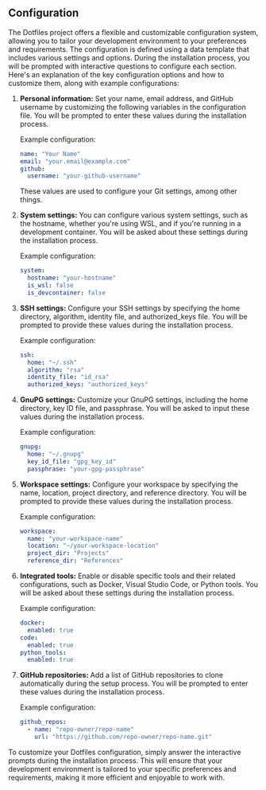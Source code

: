 ## Configuration

The Dotfiles project offers a flexible and customizable configuration system, allowing you to tailor your development environment to your preferences and requirements. The configuration is defined using a data template that includes various settings and options. During the installation process, you will be prompted with interactive questions to configure each section. Here's an explanation of the key configuration options and how to customize them, along with example configurations:

1. **Personal information:** Set your name, email address, and GitHub username by customizing the following variables in the configuration file. You will be prompted to enter these values during the installation process.

   Example configuration:

   ```yaml
   name: "Your Name"
   email: "your.email@example.com"
   github:
     username: "your-github-username"
   ```

   These values are used to configure your Git settings, among other things.

2. **System settings:** You can configure various system settings, such as the hostname, whether you're using WSL, and if you're running in a development container. You will be asked about these settings during the installation process.

   Example configuration:

   ```yaml
   system:
     hostname: "your-hostname"
     is_wsl: false
     is_devcontainer: false
   ```

3. **SSH settings:** Configure your SSH settings by specifying the home directory, algorithm, identity file, and authorized_keys file. You will be prompted to provide these values during the installation process.

   Example configuration:

   ```yaml
   ssh:
     home: "~/.ssh"
     algorithm: "rsa"
     identity_file: "id_rsa"
     authorized_keys: "authorized_keys"
   ```

4. **GnuPG settings:** Customize your GnuPG settings, including the home directory, key ID file, and passphrase. You will be asked to input these values during the installation process.

   Example configuration:

   ```yaml
   gnupg:
     home: "~/.gnupg"
     key_id_file: "gpg_key_id"
     passphrase: "your-gpg-passphrase"
   ```

5. **Workspace settings:** Configure your workspace by specifying the name, location, project directory, and reference directory. You will be prompted to provide these values during the installation process.

   Example configuration:

   ```yaml
   workspace:
     name: "your-workspace-name"
     location: "~/your-workspace-location"
     project_dir: "Projects"
     reference_dir: "References"
   ```

6. **Integrated tools:** Enable or disable specific tools and their related configurations, such as Docker, Visual Studio Code, or Python tools. You will be asked about these settings during the installation process.

   Example configuration:

   ```yaml
   docker:
     enabled: true
   code:
     enabled: true
   python_tools:
     enabled: true
   ```

7. **GitHub repositories:** Add a list of GitHub repositories to clone automatically during the setup process. You will be prompted to enter these values during the installation process.

   Example configuration:

   ```yaml
   github_repos:
     - name: "repo-owner/repo-name"
       url: "https://github.com/repo-owner/repo-name.git"
   ```

To customize your Dotfiles configuration, simply answer the interactive prompts during the installation process. This will ensure that your development environment is tailored to your specific preferences and requirements, making it more efficient and enjoyable to work with.
